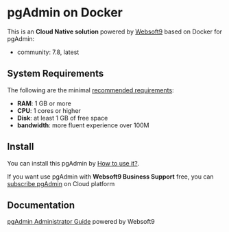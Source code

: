 # pgAdmin on Docker  

This is an **Cloud Native solution** powered by [Websoft9](https://www.websoft9.com) based on Docker for pgAdmin:

 - community:  7.8, latest


## System Requirements

The following are the minimal [recommended requirements](https://github.com/postgres/pgadmin4/blob/master/requirements.txt):

* **RAM**: 1 GB or more
* **CPU**: 1 cores or higher
* **Disk**: at least 1 GB of free space
* **bandwidth**: more fluent experience over 100M  

## Install

You can install this pgAdmin by [How to use it?](https://github.com/Websoft9/docker-library#how-to-use-it).   

If you want use pgAdmin with **Websoft9 Business Support** free, you can [subscribe pgAdmin](https://www.websoft9.com/apps) on Cloud platform

## Documentation

[pgAdmin Administrator Guide](https://support.websoft9.com/docs/pgadmin) powered by Websoft9